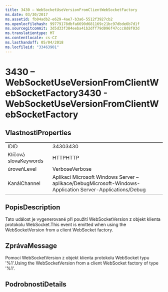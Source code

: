 ```yaml
---
title: 3430 – WebSocketUseVersionFromClientWebSocketFactory
ms.date: 03/30/2017
ms.assetid: fb04adb2-e629-4ae7-b3a6-5512f3927cb2
ms.openlocfilehash: 99779178dbfa6690d681169c21bc97dbde6b7d1f
ms.sourcegitcommit: 3d5d33f384eeba41b2dff79d096f47ccc8d8f03d
ms.translationtype: MT
ms.contentlocale: cs-CZ
ms.lasthandoff: 05/04/2018
ms.locfileid: "33463901"
---
```

# <a name="3430---websocketuseversionfromclientwebsocketfactory"></a><span data-ttu-id="3e442-102">3430 – WebSocketUseVersionFromClientWebSocketFactory</span><span class="sxs-lookup"><span data-stu-id="3e442-102">3430 - WebSocketUseVersionFromClientWebSocketFactory</span></span>
## <a name="properties"></a><span data-ttu-id="3e442-103">Vlastnosti</span><span class="sxs-lookup"><span data-stu-id="3e442-103">Properties</span></span>  
  
|||  
|-|-|  
|<span data-ttu-id="3e442-104">ID</span><span class="sxs-lookup"><span data-stu-id="3e442-104">ID</span></span>|<span data-ttu-id="3e442-105">3430</span><span class="sxs-lookup"><span data-stu-id="3e442-105">3430</span></span>|  
|<span data-ttu-id="3e442-106">Klíčová slova</span><span class="sxs-lookup"><span data-stu-id="3e442-106">Keywords</span></span>|<span data-ttu-id="3e442-107">HTTP</span><span class="sxs-lookup"><span data-stu-id="3e442-107">HTTP</span></span>|  
|<span data-ttu-id="3e442-108">úroveň</span><span class="sxs-lookup"><span data-stu-id="3e442-108">Level</span></span>|<span data-ttu-id="3e442-109">Verbose</span><span class="sxs-lookup"><span data-stu-id="3e442-109">Verbose</span></span>|  
|<span data-ttu-id="3e442-110">Kanál</span><span class="sxs-lookup"><span data-stu-id="3e442-110">Channel</span></span>|<span data-ttu-id="3e442-111">Aplikaci Microsoft Windows Server – aplikace/Debug</span><span class="sxs-lookup"><span data-stu-id="3e442-111">Microsoft-Windows-Application Server-Applications/Debug</span></span>|  
  
## <a name="description"></a><span data-ttu-id="3e442-112">Popis</span><span class="sxs-lookup"><span data-stu-id="3e442-112">Description</span></span>  
 <span data-ttu-id="3e442-113">Tato událost je vygenerované při použití WebSocketVersion z objekt klienta protokolu WebSocket.</span><span class="sxs-lookup"><span data-stu-id="3e442-113">This event is emitted when using the WebSocketVersion from a client WebSocket factory.</span></span>  
  
## <a name="message"></a><span data-ttu-id="3e442-114">Zpráva</span><span class="sxs-lookup"><span data-stu-id="3e442-114">Message</span></span>  
 <span data-ttu-id="3e442-115">Pomocí WebSocketVersion z objekt klienta protokolu WebSocket typu '%1'.</span><span class="sxs-lookup"><span data-stu-id="3e442-115">Using the WebSocketVersion from a client WebSocket factory of type '%1'.</span></span>  
  
## <a name="details"></a><span data-ttu-id="3e442-116">Podrobnosti</span><span class="sxs-lookup"><span data-stu-id="3e442-116">Details</span></span>
